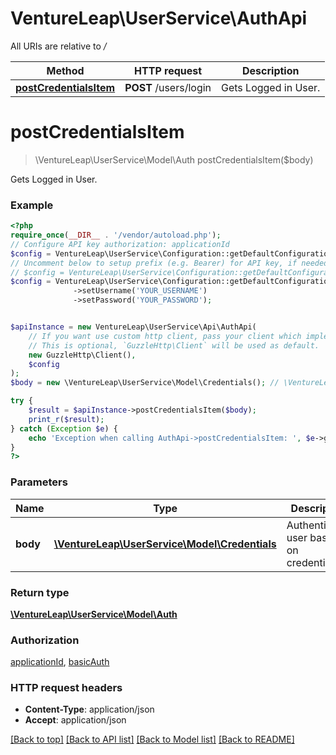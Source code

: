 # VentureLeap\UserService\AuthApi

All URIs are relative to */*

Method | HTTP request | Description
------------- | ------------- | -------------
[**postCredentialsItem**](AuthApi.md#postcredentialsitem) | **POST** /users/login | Gets Logged in User.

# **postCredentialsItem**
> \VentureLeap\UserService\Model\Auth postCredentialsItem($body)

Gets Logged in User.

### Example
```php
<?php
require_once(__DIR__ . '/vendor/autoload.php');
// Configure API key authorization: applicationId
$config = VentureLeap\UserService\Configuration::getDefaultConfiguration()->setApiKey('ApplicationId', 'YOUR_API_KEY');
// Uncomment below to setup prefix (e.g. Bearer) for API key, if needed
// $config = VentureLeap\UserService\Configuration::getDefaultConfiguration()->setApiKeyPrefix('ApplicationId', 'Bearer');// Configure HTTP basic authorization: basicAuth
$config = VentureLeap\UserService\Configuration::getDefaultConfiguration()
              ->setUsername('YOUR_USERNAME')
              ->setPassword('YOUR_PASSWORD');


$apiInstance = new VentureLeap\UserService\Api\AuthApi(
    // If you want use custom http client, pass your client which implements `GuzzleHttp\ClientInterface`.
    // This is optional, `GuzzleHttp\Client` will be used as default.
    new GuzzleHttp\Client(),
    $config
);
$body = new \VentureLeap\UserService\Model\Credentials(); // \VentureLeap\UserService\Model\Credentials | Authenticates user based on credentials

try {
    $result = $apiInstance->postCredentialsItem($body);
    print_r($result);
} catch (Exception $e) {
    echo 'Exception when calling AuthApi->postCredentialsItem: ', $e->getMessage(), PHP_EOL;
}
?>
```

### Parameters

Name | Type | Description  | Notes
------------- | ------------- | ------------- | -------------
 **body** | [**\VentureLeap\UserService\Model\Credentials**](../Model/Credentials.md)| Authenticates user based on credentials | [optional]

### Return type

[**\VentureLeap\UserService\Model\Auth**](../Model/Auth.md)

### Authorization

[applicationId](../../README.md#applicationId), [basicAuth](../../README.md#basicAuth)

### HTTP request headers

 - **Content-Type**: application/json
 - **Accept**: application/json

[[Back to top]](#) [[Back to API list]](../../README.md#documentation-for-api-endpoints) [[Back to Model list]](../../README.md#documentation-for-models) [[Back to README]](../../README.md)

